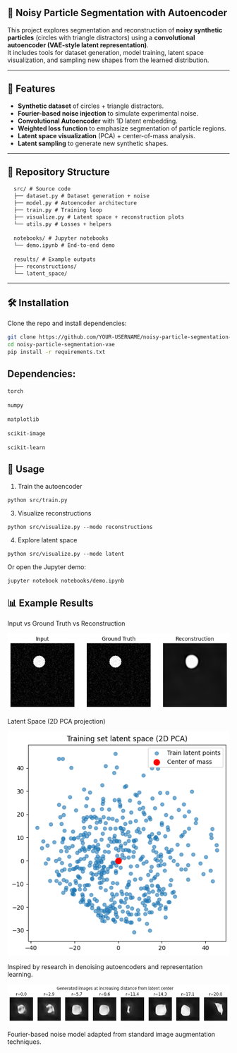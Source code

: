 ## 🧩 Noisy Particle Segmentation with Autoencoder

This project explores segmentation and reconstruction of **noisy synthetic particles** (circles with triangle distractors) using a **convolutional autoencoder (VAE-style latent representation)**.  
It includes tools for dataset generation, model training, latent space visualization, and sampling new shapes from the learned distribution.

---

## 🚀 Features
- **Synthetic dataset** of circles + triangle distractors.
- **Fourier-based noise injection** to simulate experimental noise.
- **Convolutional Autoencoder** with 1D latent embedding.
- **Weighted loss function** to emphasize segmentation of particle regions.
- **Latent space visualization** (PCA) + center-of-mass analysis.
- **Latent sampling** to generate new synthetic shapes.

---

## 📂 Repository Structure
```
  src/ # Source code
  ├── dataset.py # Dataset generation + noise
  ├── model.py # Autoencoder architecture
  ├── train.py # Training loop
  ├── visualize.py # Latent space + reconstruction plots
  └── utils.py # Losses + helpers
  
  notebooks/ # Jupyter notebooks
  └── demo.ipynb # End-to-end demo
  
  results/ # Example outputs
  ├── reconstructions/
  └── latent_space/
```
---

## 🛠 Installation
Clone the repo and install dependencies:
```bash
git clone https://github.com/YOUR-USERNAME/noisy-particle-segmentation-vae.git
cd noisy-particle-segmentation-vae
pip install -r requirements.txt
```
## Dependencies:
```
torch

numpy

matplotlib

scikit-image

scikit-learn

```
## 📖 Usage
1. Train the autoencoder
```
python src/train.py
```
3. Visualize reconstructions
```
python src/visualize.py --mode reconstructions
```
4. Explore latent space
```
python src/visualize.py --mode latent
```

Or open the Jupyter demo:
```
jupyter notebook notebooks/demo.ipynb
```
## 📊 Example Results

Input vs Ground Truth vs Reconstruction

<p align="center"> <img src="results/reconstructions/example.png" width="600"/> </p>

Latent Space (2D PCA projection)

<p align="center"> <img src="results/latent_space/pca.png" width="600"/> </p>

Inspired by research in denoising autoencoders and representation learning.
<p align="center"> <img src="results/latent_space/example2.png" width="800"/> </p>

Fourier-based noise model adapted from standard image augmentation techniques.

